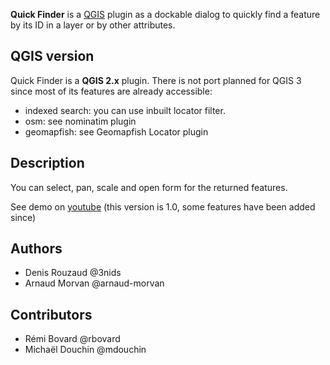 **Quick Finder** is a [QGIS](http://www.qgis.org) plugin as a dockable dialog to quickly find a feature by its ID in a layer or by other attributes.

## QGIS version

Quick Finder is a __QGIS 2.x__ plugin.
There is not port planned for QGIS 3 since most of its features are already accessible:
- indexed search: you can use inbuilt locator filter.
- osm: see nominatim plugin
- geomapfish: see Geomapfish Locator plugin

## Description

You can select, pan, scale and open form for the returned features.

See demo on [youtube](http://www.youtube.com/v/bsqMLMqlCYQ&hd=1) (this version is 1.0, some features have been added since)

## Authors

* Denis Rouzaud @3nids
* Arnaud Morvan @arnaud-morvan

## Contributors

* Rémi Bovard @rbovard
* Michaël Douchin @mdouchin



